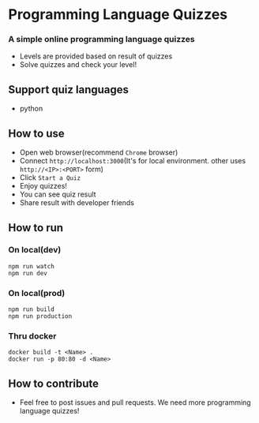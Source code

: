 # Programming Language Quizzes

### A simple online programming language quizzes
- Levels are provided based on result of quizzes
- Solve quizzes and check your level!

## Support quiz languages
- python

## How to use
- Open web browser(recommend `Chrome` browser)
- Connect `http://localhost:3000`(It's for local environment. other uses `http://<IP>:<PORT>` form)
- Click `Start a Quiz`
- Enjoy quizzes!
- You can see quiz result
- Share result with developer friends 

## How to run

### On local(dev)
```
npm run watch
npm run dev
```
### On local(prod)
```
npm run build
npm run production
```

### Thru docker
```
docker build -t <Name> .
docker run -p 80:80 -d <Name>
```

## How to contribute
- Feel free to post issues and pull requests. We need more programming language quizzes!
